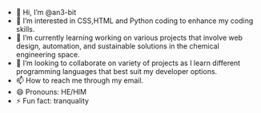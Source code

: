 - 👋 Hi, I’m @an3-bit
- 👀 I’m interested in CSS,HTML and Python coding to enhance my coding skills.
- 🌱 I’m currently learning working on various projects that involve web design, automation, and sustainable solutions in the chemical engineering space.
- 💞️ I’m looking to collaborate on variety of projects as I learn different programming languages that best suit my developer options.
- 📫 How to reach me through my email.
- 😄 Pronouns: HE/HIM
- ⚡ Fun fact: tranquality

<!---
an3-bit/an3-bit is a ✨ special ✨ repository because its `README.md` (this file) appears on your GitHub profile.
You can click the Preview link to take a look at your changes.
--->
